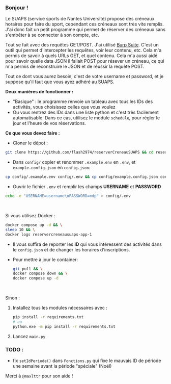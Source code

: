 ### Bonjour !
Le SUAPS (service sports de Nantes Université) propose des créneaux horaires pour faire du sport, cependant ces créneaux sont très vite remplis.
J'ai donc fait un petit programme qui permet de réserver des créneaux sans s'embêter à se connecter à son compte, etc.

Tout se fait avec des requêtes GET/POST. J'ai utilisé [Burp Suite](https://portswigger.net/burp/releases/professional-community-2024-8-5?requestededition=community&requestedplatform=). C'est un outil qui permet d'intercepter les requêtes, voir leur contenu, etc. Cela m'a permis de savoir à quels URLs GET, et quel contenu. Cela m'a aussi aidé pour savoir quelle data JSON il fallait POST pour résever un créneau, ce qui m'a permis de reconstruire le JSON et de réussir la requête POST.

Tout ce dont vous aurez besoin, c'est de votre username et password, et je suppose qu'il faut que vous ayez adhéré au SUAPS.

**Deux manières de fonctionner :**
- "Basique" : le programme renvoie un tableau avec tous les IDs des activités, vous choisissez celles que vous voulez
- Ou vous rentrez des IDs dans une liste python et c'est très facilement automatisable. Dans ce cas, utilisez le module `schedule`, pour régler le jour et l'heure de vos réservations.

**Ce que vous devez faire :**
- Cloner le dépot :
```bash
git clone https://github.com/flash2974/reserverCreneauSUAPS && cd reserverCreneauSUAPS/
```
- Dans `config/` copier et renommer `.example.env` en `.env`, et `example.config.json` en `config.json`: 
```bash
cp config/.example.env config/.env && cp config/example.config.json config/config.json
```
- Ouvrir le fichier `.env` et remplir les champs **USERNAME** et **PASSWORD**
```bash
echo -e "USERNAME=username\nPASSWORD=mdp" > config/.env
```

<br>

Si vous utilisez Docker :
```bash
docker compose up -d && \
sleep 10 && \
docker logs reservercreneausuaps-app-1
```
- Il vous suffira de reporter les **ID** qui vous intéressent des activités dans le `config.json` et de changer les horaires d'inscriptions.
- Pour mettre à jour le container:

    ```bash
    git pull && \
    docker compose down && \
    docker compose up -d
    ```

<br>

Sinon :
1. Installez tous les modules nécessaires avec :
    ```bash
    pip install -r requirements.txt
    # ou
    python.exe -m pip install -r requirements.txt
    ```

2. Lancez `main.py`

### TODO :
- fix `setIdPeriode()` dans `Fonctions.py` qui fixe le mauvais ID de période une semaine avant la période "spéciale" (Noël)


Merci à `@maxlttr` pour son aide !
